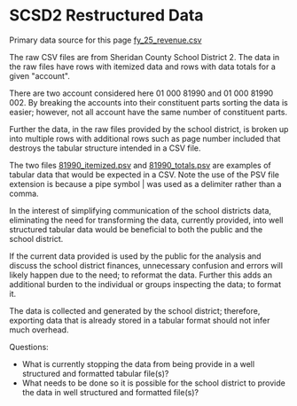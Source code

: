 # SCSD2 Restructured Data

Primary data source for this page [fy_25_revenue.csv](https://github.com/sheridanclash/sheridan_county_tax_dollars_ledgers/blob/main/scsd2_restructured/fy_25_revenue.csv)

The raw CSV files are from Sheridan County School District 2.
The data in the raw files have rows with itemized data and rows with data totals for a given "account".

There are two account considered here 01 000 81990 and 01 000 81990 002. By breaking the accounts into their constituent parts sorting the data is easier; however, not all account have the same number of constituent parts.

Further the data, in the raw files provided by the school district, is broken up into multiple rows with additional rows such as page number included that destroys the tabular structure intended in a CSV file.

The two files [81990_itemized.psv](https://github.com/sheridanclash/sheridan_county_tax_dollars_ledgers/blob/main/scsd2_restructured/81990_itemized.psv) and [81990_totals.psv](https://github.com/sheridanclash/sheridan_county_tax_dollars_ledgers/blob/main/scsd2_restructured/81990_totals.psv) are examples of tabular data that would be expected in a CSV. Note the use of the PSV file extension is because a pipe symbol | was used as a delimiter rather than a comma.

In the interest of simplifying communication of the school districts data, eliminating the need for transforming the data, currently provided, into well structured tabular data would be beneficial to both the public and the school district. 

If the current data provided is used by the public for the analysis and discuss the school district finances, unnecessary confusion and errors will likely happen due to the need; to reformat the data. Further this adds an additional burden to the individual or groups inspecting the data; to format it.

The data is collected and generated by the school district; therefore, exporting data that is already stored in a tabular format should not infer much overhead.

Questions:
- What is currently stopping the data from being provide in a well structured and formatted tabular file(s)?
- What needs to be done so it is possible for the school district to provide the data in well structured and formatted file(s)?

